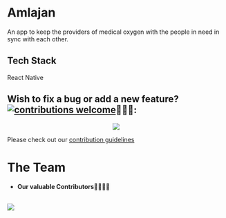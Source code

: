 # Amlajan
An app to keep the providers of medical oxygen with the people in need in sync with each other.

## Tech Stack

React Native


## Wish to fix a bug or add a new feature?[![contributions welcome](https://img.shields.io/badge/contributions-welcome-brightgreen.svg?style=flat)](https://github.com/dwyl/esta/issues)🤝🏽🍀:


<p align = "center"><img src = "https://media.giphy.com/media/1xOe0qgiYLYWE6pkki/giphy.gif"></p>

Please check out our [contribution guidelines](./CONTRIBUTING.md)

# The Team

<!-- - **Project Maintainer👨‍🏫:**

<p align="center">
<img width=20% src="https://avatars.githubusercontent.com/u/49809895?v=4">
</p>

<a href="https://github.com/ADRE9">
<h5 align="center"><b>Md Arshad khan</b></h5></a>
<br/><br/>
 -->
- **Our valuable Contributors👩‍💻👨‍💻**
<br/><br/>
<a href="https://github.com/ADRE9/AmlajanRN/graphs/contributors">
  <img src="https://contributors-img.web.app/image?repo=ADRE9/AmlajanRN" />
</a>
